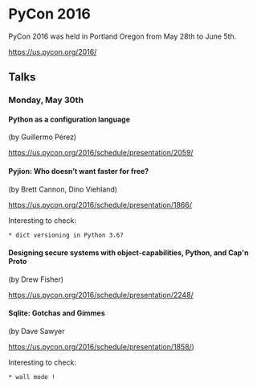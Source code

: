 # PyCon 2016

PyCon 2016 was held in Portland Oregon from May 28th to June 5th.

https://us.pycon.org/2016/

## Talks

### Monday, May 30th

#### Python as a configuration language

(by Guillermo Pérez)

https://us.pycon.org/2016/schedule/presentation/2059/


#### Pyjion: Who doesn’t want faster for free?

(by Brett Cannon, Dino Viehland)

https://us.pycon.org/2016/schedule/presentation/1866/

Interesting to check:

    * dict versioning in Python 3.6?


#### Designing secure systems with object-capabilities, Python, and Cap'n Proto

(by Drew Fisher)

https://us.pycon.org/2016/schedule/presentation/2248/


#### Sqlite: Gotchas and Gimmes

(by Dave Sawyer

https://us.pycon.org/2016/schedule/presentation/1858/)

Interesting to check:

    * wall mode !
